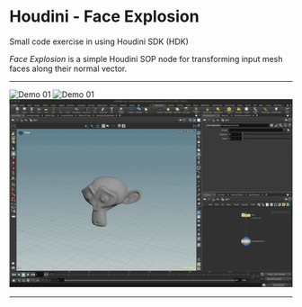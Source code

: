 # Houdini - Face Explosion
Small code exercise in using Houdini SDK (HDK)

*Face Explosion* is a simple Houdini SOP node for transforming input mesh faces along their normal vector.

---

![Demo 01](./demo/demo01.gif)
![Demo 01](./demo/demo02.gif)
![Demo 01](./demo/demo03.gif)


---
